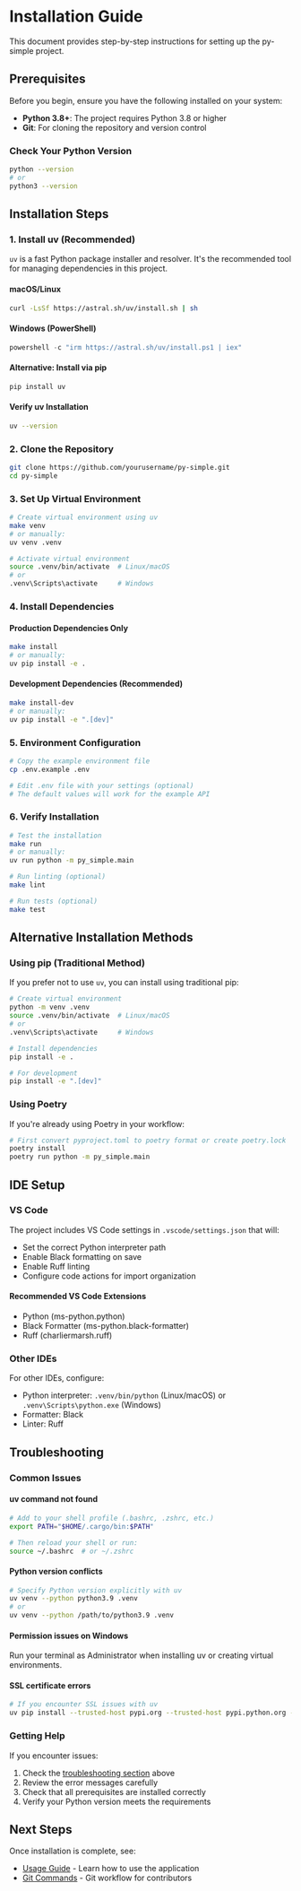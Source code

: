 # Installation Guide

This document provides step-by-step instructions for setting up the py-simple project.

## Prerequisites

Before you begin, ensure you have the following installed on your system:

- **Python 3.8+**: The project requires Python 3.8 or higher
- **Git**: For cloning the repository and version control

### Check Your Python Version
```bash
python --version
# or
python3 --version
```

## Installation Steps

### 1. Install uv (Recommended)

`uv` is a fast Python package installer and resolver. It's the recommended tool for managing dependencies in this project.

#### macOS/Linux
```bash
curl -LsSf https://astral.sh/uv/install.sh | sh
```

#### Windows (PowerShell)
```powershell
powershell -c "irm https://astral.sh/uv/install.ps1 | iex"
```

#### Alternative: Install via pip
```bash
pip install uv
```

#### Verify uv Installation
```bash
uv --version
```

### 2. Clone the Repository
```bash
git clone https://github.com/yourusername/py-simple.git
cd py-simple
```

### 3. Set Up Virtual Environment
```bash
# Create virtual environment using uv
make venv
# or manually:
uv venv .venv

# Activate virtual environment
source .venv/bin/activate  # Linux/macOS
# or
.venv\Scripts\activate     # Windows
```

### 4. Install Dependencies

#### Production Dependencies Only
```bash
make install
# or manually:
uv pip install -e .
```

#### Development Dependencies (Recommended)
```bash
make install-dev
# or manually:
uv pip install -e ".[dev]"
```

### 5. Environment Configuration
```bash
# Copy the example environment file
cp .env.example .env

# Edit .env file with your settings (optional)
# The default values will work for the example API
```

### 6. Verify Installation
```bash
# Test the installation
make run
# or manually:
uv run python -m py_simple.main

# Run linting (optional)
make lint

# Run tests (optional)
make test
```

## Alternative Installation Methods

### Using pip (Traditional Method)
If you prefer not to use `uv`, you can install using traditional pip:

```bash
# Create virtual environment
python -m venv .venv
source .venv/bin/activate  # Linux/macOS
# or
.venv\Scripts\activate     # Windows

# Install dependencies
pip install -e .

# For development
pip install -e ".[dev]"
```

### Using Poetry
If you're already using Poetry in your workflow:

```bash
# First convert pyproject.toml to poetry format or create poetry.lock
poetry install
poetry run python -m py_simple.main
```

## IDE Setup

### VS Code
The project includes VS Code settings in `.vscode/settings.json` that will:
- Set the correct Python interpreter path
- Enable Black formatting on save
- Enable Ruff linting
- Configure code actions for import organization

#### Recommended VS Code Extensions
- Python (ms-python.python)
- Black Formatter (ms-python.black-formatter)
- Ruff (charliermarsh.ruff)

### Other IDEs
For other IDEs, configure:
- Python interpreter: `.venv/bin/python` (Linux/macOS) or `.venv\Scripts\python.exe` (Windows)
- Formatter: Black
- Linter: Ruff

## Troubleshooting

### Common Issues

#### uv command not found
```bash
# Add to your shell profile (.bashrc, .zshrc, etc.)
export PATH="$HOME/.cargo/bin:$PATH"

# Then reload your shell or run:
source ~/.bashrc  # or ~/.zshrc
```

#### Python version conflicts
```bash
# Specify Python version explicitly with uv
uv venv --python python3.9 .venv
# or
uv venv --python /path/to/python3.9 .venv
```

#### Permission issues on Windows
Run your terminal as Administrator when installing uv or creating virtual environments.

#### SSL certificate errors
```bash
# If you encounter SSL issues with uv
uv pip install --trusted-host pypi.org --trusted-host pypi.python.org -e .
```

### Getting Help

If you encounter issues:
1. Check the [troubleshooting section](#troubleshooting) above
2. Review the error messages carefully
3. Check that all prerequisites are installed correctly
4. Verify your Python version meets the requirements

## Next Steps

Once installation is complete, see:
- [Usage Guide](how-to-use.md) - Learn how to use the application
- [Git Commands](git-commands.md) - Git workflow for contributors